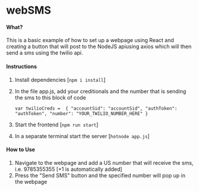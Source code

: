 # webSMS
#### What? 
This is a basic example of how to set up a webpage using React and creating a button that will post to the NodeJS apiusing axios which will then send a sms using the twilio api. 

#### Instructions
1) Install dependencies [`npm i install`]
2) In the file app.js, add your creditionals and the number that is sending the sms to this block of code

	`var twilioCreds = 
{
		"accountSid": "accountSid",
	"authToken": "authToken",
	"number": "YOUR_TWILIO_NUMBER_HERE"
}`

2) Start the frontend [`npm run start`]
3) In a separate terminal start the server [`hotnode app.js`]

#### How to Use
1) Navigate to the webpage and add a US number that will receive the sms, i.e. 9785355355 [+1 is automatically added]
2) Press the "Send SMS" button and the specified number will pop up in the webpage
